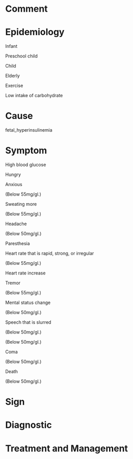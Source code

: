 # Comment

# Epidemiology

Infant

Preschool child

Child

Elderly

Exercise

Low intake of carbohydrate

# Cause

fetal_hyperinsulinemia

# Symptom

High blood glucose

Hungry

Anxious

(Below 55mg/gl.)

Sweating more

(Below 55mg/gl.)

Headache

(Below 50mg/gl.)

Paresthesia

Heart rate that is rapid, strong, or irregular

(Below 55mg/gl.)

Heart rate increase

Tremor

(Below 55mg/gl.)

Mental status change

(Below 50mg/gl.)

Speech that is slurred

(Below 50mg/gl.)

(Below 50mg/gl.)

Coma

(Below 50mg/gl.)

Death

(Below 50mg/gl.)

# Sign

# Diagnostic

# Treatment and Management
